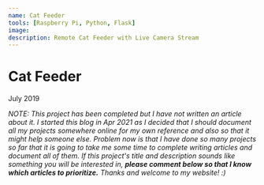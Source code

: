 ```yaml
---
name: Cat Feeder
tools: [Raspberry Pi, Python, Flask]
image:
description: Remote Cat Feeder with Live Camera Stream
---
```


# Cat Feeder
July 2019

_NOTE: This project has been completed but I have not written an article about it. I started this blog in Apr 2021 as I decided that I should document all my projects somewhere online for my own reference and also so that it might help someone else. Problem now is that I have done so many projects so far that it is going to take me some time to complete writing articles and document all of them. If this project's title and description sounds like something you will be interested in, **please comment below so that I know which articles to prioritize.** Thanks and welcome to my website! :)_
